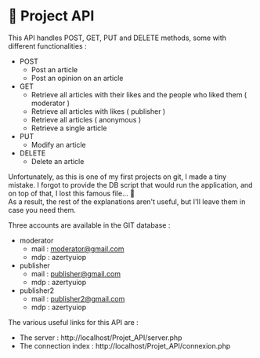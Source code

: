 # 📨 Project API

This API handles POST, GET, PUT and DELETE methods, some with different functionalities :
* POST
    * Post an article
    * Post an opinion on an article
* GET    
    * Retrieve all articles with their likes and the people who liked them ( moderator )
    * Retrieve all articles with likes ( publisher )
    * Retrieve all articles ( anonymous )
    * Retrieve a single article 
* PUT   
    * Modify an article 
* DELETE
    * Delete an article

Unfortunately, as this is one of my first projects on git, I made a tiny mistake. I forgot to provide the DB script that would run the application, and on top of that, I lost this famous file... 🤣  
As a result, the rest of the explanations aren't useful, but I'll leave them in case you need them.

Three accounts are available in the GIT database :
* moderator
    * mail : moderator@gmail.com
    * mdp  : azertyuiop
* publisher
    * mail : publisher@gmail.com
    * mdp  : azertyuiop
* publisher2
    * mail : publisher2@gmail.com
    * mdp  : azertyuiop
    
The various useful links for this API are :
* The server : http://localhost/Projet_API/server.php
* The connection index : http://localhost/Projet_API/connexion.php
